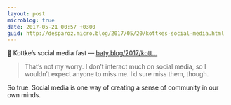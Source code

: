 ```yaml
---
layout: post
microblog: true
date: 2017-05-21 00:57 +0300
guid: http://desparoz.micro.blog/2017/05/20/kottkes-social-media.html
---
```

🔗 Kottke’s social media fast — [baty.blog/2017/kott...](https://baty.blog/2017/kottkes-social-media-fast/)

>That’s not my worry. I don’t interact much on social media, so I wouldn’t expect anyone to miss me. I’d sure miss them, though.

So true. Social media is one way of creating a sense of community in our own minds.
